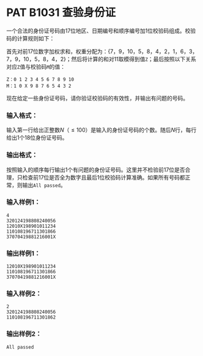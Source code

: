 # PAT B1031 查验身份证

一个合法的身份证号码由17位地区、日期编号和顺序编号加1位校验码组成。校验码的计算规则如下：

首先对前17位数字加权求和，权重分配为：{7，9，10，5，8，4，2，1，6，3，7，9，10，5，8，4，2}；然后将计算的和对11取模得到值`Z`；最后按照以下关系对应`Z`值与校验码`M`的值：

```
Z：0 1 2 3 4 5 6 7 8 9 10
M：1 0 X 9 8 7 6 5 4 3 2
```

现在给定一些身份证号码，请你验证校验码的有效性，并输出有问题的号码。

### 输入格式：

输入第一行给出正整数$N（≤100）$是输入的身份证号码的个数。随后$N$行，每行给出1个18位身份证号码。

### 输出格式：

按照输入的顺序每行输出1个有问题的身份证号码。这里并不检验前17位是否合理，只检查前17位是否全为数字且最后1位校验码计算准确。如果所有号码都正常，则输出`All passed`。

### 输入样例1：

```in
4
320124198808240056
12010X198901011234
110108196711301866
37070419881216001X
```

### 输出样例1：

```out
12010X198901011234
110108196711301866
37070419881216001X
```

### 输入样例2：

```in
2
320124198808240056
110108196711301862
```

### 输出样例2：

```out
All passed
```